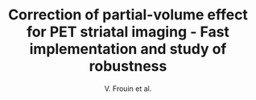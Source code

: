 ---
author: V. Frouin et al.
title: Correction of partial-volume effect for PET striatal imaging - Fast implementation and study of robustness
journal: Journal of Nuclear Medicine
year: 2002
type: article
---